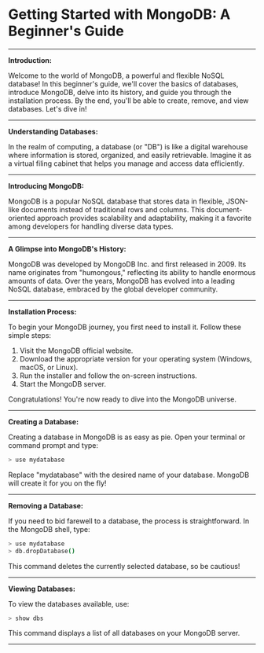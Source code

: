 # Getting Started with MongoDB: A Beginner's Guide

---

**Introduction:**

Welcome to the world of MongoDB, a powerful and flexible NoSQL database! In this beginner's guide, we'll cover the basics of databases, introduce MongoDB, delve into its history, and guide you through the installation process. By the end, you'll be able to create, remove, and view databases. Let's dive in!

---

**Understanding Databases:**

In the realm of computing, a database (or "DB") is like a digital warehouse where information is stored, organized, and easily retrievable. Imagine it as a virtual filing cabinet that helps you manage and access data efficiently.

---

**Introducing MongoDB:**

MongoDB is a popular NoSQL database that stores data in flexible, JSON-like documents instead of traditional rows and columns. This document-oriented approach provides scalability and adaptability, making it a favorite among developers for handling diverse data types.

---

**A Glimpse into MongoDB's History:**

MongoDB was developed by MongoDB Inc. and first released in 2009. Its name originates from "humongous," reflecting its ability to handle enormous amounts of data. Over the years, MongoDB has evolved into a leading NoSQL database, embraced by the global developer community.

---

**Installation Process:**

To begin your MongoDB journey, you first need to install it. Follow these simple steps:

1. Visit the MongoDB official website.
2. Download the appropriate version for your operating system (Windows, macOS, or Linux).
3. Run the installer and follow the on-screen instructions.
4. Start the MongoDB server.

Congratulations! You're now ready to dive into the MongoDB universe.

---

**Creating a Database:**

Creating a database in MongoDB is as easy as pie. Open your terminal or command prompt and type:

```bash
> use mydatabase
```

Replace "mydatabase" with the desired name of your database. MongoDB will create it for you on the fly!

---

**Removing a Database:**

If you need to bid farewell to a database, the process is straightforward. In the MongoDB shell, type:

```bash
> use mydatabase
> db.dropDatabase()
```

This command deletes the currently selected database, so be cautious!

---

**Viewing Databases:**

To view the databases available, use:

```bash
> show dbs
```

This command displays a list of all databases on your MongoDB server.

---
